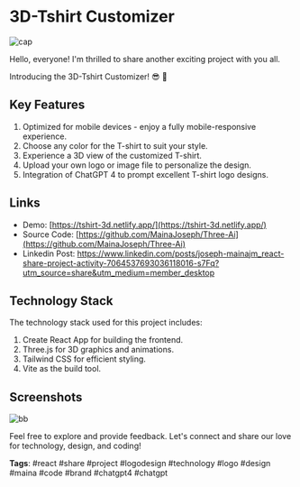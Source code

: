 # 3D-Tshirt Customizer

![cap](https://github.com/MainaJoseph/Three-Ai/assets/75726095/2640a112-3636-46ed-ae27-ffd8847c68e3)


Hello, everyone! I'm thrilled to share another exciting project with you all.

Introducing the 3D-Tshirt Customizer! 😎 🤗 

## Key Features

1. Optimized for mobile devices - enjoy a fully mobile-responsive experience.
2. Choose any color for the T-shirt to suit your style.
3. Experience a 3D view of the customized T-shirt.
4. Upload your own logo or image file to personalize the design.
5. Integration of ChatGPT 4 to prompt excellent T-shirt logo designs.

## Links

- Demo: [https://tshirt-3d.netlify.app/](https://tshirt-3d.netlify.app/)
- Source Code: [https://github.com/MainaJoseph/Three-Ai](https://github.com/MainaJoseph/Three-Ai)
- Linkedin Post: https://www.linkedin.com/posts/joseph-mainajm_react-share-project-activity-7064537693036118016-s7Fq?utm_source=share&utm_medium=member_desktop

## Technology Stack

The technology stack used for this project includes:

1. Create React App for building the frontend.
2. Three.js for 3D graphics and animations.
3. Tailwind CSS for efficient styling.
4. Vite as the build tool.

## Screenshots

![bb](https://github.com/MainaJoseph/Three-Ai/assets/75726095/ff7a487d-d6df-4784-a43f-98a29b7a818c)



Feel free to explore and provide feedback. Let's connect and share our love for technology, design, and coding!

**Tags**: #react #share #project #logodesign #technology #logo #design #maina #code #brand #chatgpt4 #chatgpt
